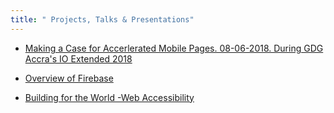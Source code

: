 ```yaml
---
title: " Projects, Talks & Presentations"
---
```


- [Making a Case for Accerlerated Mobile Pages. 08-06-2018. During GDG Accra's IO Extended 2018](https://docs.google.com/presentation/d/1YDPSDyJisMwfg0uU_6Itb6LW6XQ5eNq5ViRhHyyRUhY/edit?usp=sharing)

- [Overview of Firebase](https://docs.google.com/presentation/d/1M9MG96YEbYeYsijNgobopDSLtLZqj5yi1gx8H-98fg0/edit?usp=sharing)

- [Building for the World -Web Accessibility](https://docs.google.com/presentation/d/1cxu1msU41ASfWXsFq9D6prdbHUAz5Ag-_M3imKNUS4E/edit?usp=sharing)
